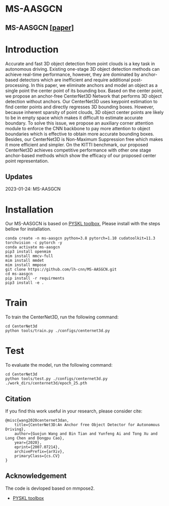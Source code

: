 # MS-AASGCN
## MS-AASGCN [\[paper\]]()

# Introduction
Accurate and fast 3D object detection from point clouds is a key task in autonomous driving. Existing one-stage 3D object detection methods can achieve real-time performance, however, they are dominated by anchor-based detectors which are inefficient and require additional post-processing. In this paper, we eliminate anchors and model an object as a single point the center point of its bounding box. Based on the center point, we propose an anchor-free CenterNet3D Network that performs 3D object detection without anchors. Our CenterNet3D uses keypoint estimation to find center points and directly regresses 3D bounding boxes. However, because inherent sparsity of point clouds, 3D object center points are likely to be in empty space which makes it difficult to estimate accurate boundary. To solve this issue, we propose an auxiliary corner attention module to enforce the CNN backbone to pay more attention to object boundaries which is effective to obtain more accurate bounding boxes. Besides, our CenterNet3D is Non-Maximum Suppression free which makes it more efficient and simpler. On the KITTI benchmark, our proposed CenterNet3D achieves competitive performance with other one stage anchor-based methods which show the efficacy of our proposed center point representation.  

## Updates
2023-01-24: MS-AASGCN

# Installation
Our MS-AASGCN is based on [PYSKL toolbox](https://github.com/kennymckormick/pyskl), Please install with the steps bellow for installation.
```
conda create -n ms-aasgcn python=3.8 pytorch=1.10 cudatoolkit=11.3 torchvision -c pytorch -y
conda activate ms-aasgcn
pip3 install openmim
mim install mmcv-full
mim install mmdet
mim install mmpose
git clone https://github.com/lh-cnn/MS-AASGCN.git
cd ms-aasgcn
pip install -r requirments
pip3 install -e .
```
# Train
To train the CenterNet3D, run the following command:
```
cd CenterNet3d
python tools/train.py ./configs/centernet3d.py
```
# Test
To evaluate the model, run the following command:
```
cd CenterNet3d
python tools/test.py ./configs/centernet3d.py ./work_dirs/centernet3d/epoch_25.pth
```
## Citation
If you find this work useful in your research, please consider cite:
```
@misc{wang2020centernet3dan,
    title={CenterNet3D:An Anchor free Object Detector for Autonomous Driving},
    author={Guojun Wang and Bin Tian and Yunfeng Ai and Tong Xu and Long Chen and Dongpu Cao},
    year={2020},
    eprint={2007.07214},
    archivePrefix={arXiv},
    primaryClass={cs.CV}
}
```

## Acknowledgement
The code is devloped based on mmpose2.  
* [PYSKL toolbox](https://github.com/kennymckormick/pyskl)
